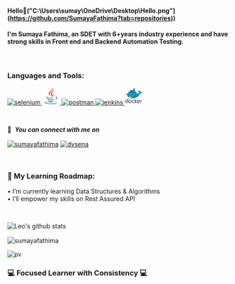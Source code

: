 #### Hello👋("C:\Users\sumay\OneDrive\Desktop\Hello.png"](https://github.com/SumayaFathima?tab=repositories))

#### I'm Sumaya Fathima, an SDET with 6+years industry experience and have strong skills in Front end and Backend Automation Testing. 

<br>

<h3 align="left">Languages and Tools:</h3>
<a href="https://www.selenium.dev" target="_blank" rel="noreferrer"> <img src="https://raw.githubusercontent.com/detain/svg-logos/780f25886640cef088af994181646db2f6b1a3f8/svg/selenium-logo.svg" alt="selenium" width="40" height="40"/> </a> <a href="https://www.java.com" target="_blank" rel="noreferrer"> <img src="https://raw.githubusercontent.com/devicons/devicon/master/icons/java/java-original.svg" alt="java" width="40" height="40"/> </a> <a href="https://postman.com" target="_blank" rel="noreferrer"> <img src="https://www.vectorlogo.zone/logos/getpostman/getpostman-icon.svg" alt="postman" width="40" height="40"/> </a> <a href="https://www.jenkins.io" target="_blank" rel="noreferrer"> <img src="https://www.vectorlogo.zone/logos/jenkins/jenkins-icon.svg" alt="jenkins" width="40" height="40"/> </a> <a href="https://www.docker.com/" target="_blank" rel="noreferrer"> <img src="https://raw.githubusercontent.com/devicons/devicon/master/icons/docker/docker-original-wordmark.svg" alt="docker" width="40" height="40"/> </a></p>

<br>

 🔗 &nbsp;***You can connect with me on***
 
<p align="left">
<a href="[https://linkedin.com/in/gautamkrishnar](https://www.linkedin.com/in/sumaya-fathima-sdet)" target="blank"><img align="center" src="https://raw.githubusercontent.com/rahuldkjain/github-profile-readme-generator/master/src/images/icons/Social/linked-in-alt.svg" alt="sumayafathima" height="30" width="40" /></a>
<a href="https://leetcode.com/Sumaya_Fathima/" target="blank"><img align="center" src="https://raw.githubusercontent.com/rahuldkjain/github-profile-readme-generator/master/src/images/icons/Social/leet-code.svg" alt="dvsena" height="30" width="40" /></a>

</p>
 
<br>
 
 ### 🌱 My Learning Roadmap: 
  
  • I’m currently learning Data Structures & Algorithms <br>
  • I’ll empower my skills on Rest Assured API

 <br>
 
 
![Leo's github stats](https://github-readme-stats.vercel.app/api?username=sumayafathima&show_icons=true&theme=dracula&hide=stars,issues) <p><img align="center" src="https://github-readme-streak-stats.herokuapp.com/?user=sumayafathima&" alt="sumayafathima" /></p>

![pv](https://pageview.vercel.app/?github_user=sumayafathima)
 
 
### 💻 Focused Learner with Consistency 💻
